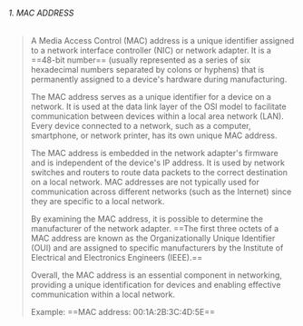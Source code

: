 ###### 1. MAC ADDRESS 

> 
> 	A Media Access Control (MAC) address is a unique identifier assigned to a network interface controller (NIC) or network adapter. It is a ==48-bit number== (usually represented as a series of six hexadecimal numbers separated by colons or hyphens) that is permanently assigned to a device's hardware during manufacturing.
> 	
> 	The MAC address serves as a unique identifier for a device on a network. It is used at the data link layer of the OSI model to facilitate communication between devices within a local area network (LAN). Every device connected to a network, such as a computer, smartphone, or network printer, has its own unique MAC address.
> 	
> 	The MAC address is embedded in the network adapter's firmware and is independent of the device's IP address. It is used by network switches and routers to route data packets to the correct destination on a local network. MAC addresses are not typically used for communication across different networks (such as the Internet) since they are specific to a local network.
> 	
> 	By examining the MAC address, it is possible to determine the manufacturer of the network adapter. ==The first three octets of a MAC address are known as the Organizationally Unique Identifier (OUI) and are assigned to specific manufacturers by the Institute of Electrical and Electronics Engineers (IEEE).==
> 	
> 	Overall, the MAC address is an essential component in networking, providing a unique identification for devices and enabling effective communication within a local network.
> 	
> 	
> 	Example: ==MAC address: 00:1A:2B:3C:4D:5E==
> 


